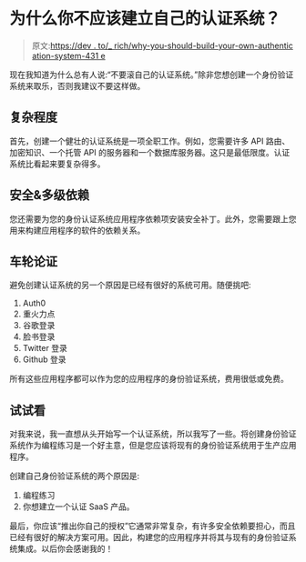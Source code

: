 # 为什么你不应该建立自己的认证系统？

> 原文:[https://dev . to/_ rich/why-you-should-build-your-own-authentic ation-system-431 e](https://dev.to/_rich/why-you-should-not-build-your-own-authentication-system-431e)

现在我知道为什么总有人说:“不要滚自己的认证系统。”除非您想创建一个身份验证系统来取乐，否则我建议不要这样做。

## [](#complexity)复杂程度

首先，创建一个健壮的认证系统是一项全职工作。例如，您需要许多 API 路由、加密知识、一个托管 API 的服务器和一个数据库服务器。这只是最低限度。认证系统比看起来要复杂得多。

## [](#security-amp-multilevel-dependencies)安全&多级依赖

您还需要为您的身份认证系统应用程序依赖项安装安全补丁。此外，您需要跟上您用来构建应用程序的软件的依赖关系。

## [](#the-wheel-argument)车轮论证

避免创建认证系统的另一个原因是已经有很好的系统可用。随便挑吧:

1.  Auth0
2.  重火力点
3.  谷歌登录
4.  脸书登录
5.  Twitter 登录
6.  Github 登录

所有这些应用程序都可以作为您的应用程序的身份验证系统，费用很低或免费。

## [](#give-it-a-try)试试看

对我来说，我一直想从头开始写一个认证系统，所以我写了一些。将创建身份验证系统作为编程练习是一个好主意，但是您应该将现有的身份验证系统用于生产应用程序。

创建自己身份验证系统的两个原因是:

1.  编程练习
2.  你想建立一个认证 SaaS 产品。

最后，你应该“推出你自己的授权”它通常非常复杂，有许多安全依赖要担心，而且已经有很好的解决方案可用。因此，构建您的应用程序并将其与现有的身份验证系统集成。以后你会感谢我的！
